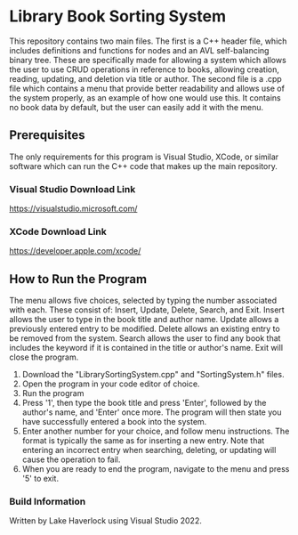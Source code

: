 # Library Book Sorting System

This repository contains two main files. The first is a C++ header file, which includes definitions and functions for nodes and an AVL self-balancing binary tree. These are specifically made for allowing a system which allows the user to use CRUD operations in reference to books, allowing creation, reading, updating, and deletion via title or author. The second file is a .cpp file which contains a menu that provide better readability and allows use of the system properly, as an example of how one would use this. It contains no book data by default, but the user can easily add it with the menu. 

## Prerequisites

The only requirements for this program is Visual Studio, XCode, or similar software which can run the C++ code that makes up the main repository. 

### Visual Studio Download Link
https://visualstudio.microsoft.com/

### XCode Download Link
https://developer.apple.com/xcode/

## How to Run the Program

The menu allows five choices, selected by typing the number associated with each. These consist of: Insert, Update, Delete, Search, and Exit. Insert allows the user to type in the book title and author name. Update allows a previously entered entry to be modified. Delete allows an existing entry to be removed from the system. Search allows the user to find any book that includes the keyword if it is contained in the title or author's name. Exit will close the program.

1. Download the "LibrarySortingSystem.cpp" and "SortingSystem.h" files.
2. Open the program in your code editor of choice.
3. Run the program
4. Press '1', then type the book title and press 'Enter', followed by the author's name, and 'Enter' once more. The program will then state you have successfully entered a book into the system.
5. Enter another number for your choice, and follow menu instructions. The format is typically the same as for inserting a new entry. Note that entering an incorrect entry when searching, deleting, or updating will cause the operation to fail.
7. When you are ready to end the program, navigate to the menu and press '5' to exit.

### Build Information
Written by Lake Haverlock using Visual Studio 2022.
